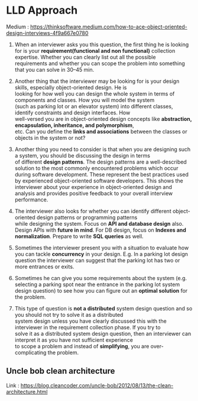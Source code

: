 # LLD Approach

Medium : https://thinksoftware.medium.com/how-to-ace-object-oriented-design-interviews-4f9a667e0780

1. When an interviewer asks you this question, the first thing he is looking for is your 
**requirement(functional and non functional)** collection expertise. Whether you can clearly list out all the possible \
requirements and whether you can scope the problem into something that you can solve in 30–45 min.

2. Another thing that the interviewer may be looking for is your design skills, especially object-oriented design. He is \
looking for how well you can design the whole system in terms of components and classes. How you will model the system \
(such as parking lot or an elevator system) into different classes, identify constraints and design interfaces. How \
well-versed you are in object-oriented design concepts like **abstraction, encapsulation, inheritance, and polymorphism**, \
etc. Can you define the **links and associations** between the classes or objects in the system or not?

3. Another thing you need to consider is that when you are designing such a system, you should be discussing the design in terms \
of different **design patterns**. The design patterns are a well-described solution to the most commonly encountered problems 
which occur during software development. These represent the best practices used by experienced object-oriented software 
developers. This shows the interviewer about your experience in object-oriented design and analysis and provides positive feedback to your overall interview performance.

4. The interviewer also looks for whether you can identify different object-oriented design patterns or programming patterns \
while designing the system. Focus on **API and database design** also. Design APIs with **future in mind**. For DB design, focus on **Indexes and normalization**. Prepare to write **SQL queries** as well.

5. Sometimes the interviewer present you with a situation to evaluate how you can tackle **concurrency** in your design. E.g. In a
parking lot design question the interviewer can suggest that the parking lot has two or more entrances or exits.

6. Sometimes he can give you some requirements about the system (e.g. selecting a parking spot near the entrance in the parking lot system design question) to see how you can figure out an **optimal solution** for the problem.

7. This type of question is **not a distributed** system design question and so you should not try to solve it as a distributed \
system design unless you have clearly discussed this with the interviewer in the requirement collection phase. If you try to \
solve it as a distributed system design question, then an interviewer can interpret it as you have not sufficient experience \
to scope a problem and instead of **simplifying**, you are over-complicating the problem. 

## Uncle bob clean architecture

Link : https://blog.cleancoder.com/uncle-bob/2012/08/13/the-clean-architecture.html
